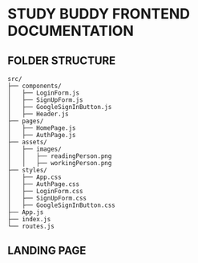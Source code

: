 # STUDY BUDDY FRONTEND DOCUMENTATION

## FOLDER STRUCTURE
```
src/
├── components/
│   ├── LoginForm.js
│   ├── SignUpForm.js
│   ├── GoogleSignInButton.js
│   ├── Header.js
├── pages/
│   ├── HomePage.js
│   ├── AuthPage.js
├── assets/
│   ├── images/
│   │   ├── readingPerson.png
│   │   ├── workingPerson.png
├── styles/
│   ├── App.css
│   ├── AuthPage.css
│   ├── LoginForm.css
│   ├── SignUpForm.css
│   ├── GoogleSignInButton.css
├── App.js
├── index.js
└── routes.js
```

## LANDING PAGE